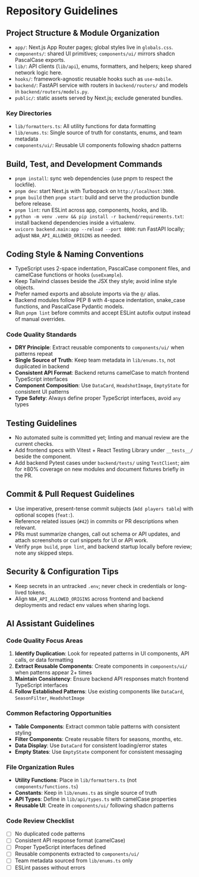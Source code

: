 # Repository Guidelines

## Project Structure & Module Organization

- `app/`: Next.js App Router pages; global styles live in `globals.css`.
- `components/`: shared UI primitives; `components/ui/` mirrors shadcn PascalCase exports.
- `lib/`: API clients (`lib/api`), enums, formatters, and helpers; keep shared network logic here.
- `hooks/`: framework-agnostic reusable hooks such as `use-mobile`.
- `backend/`: FastAPI service with routers in `backend/routers/` and models in `backend/routers/models.py`.
- `public/`: static assets served by Next.js; exclude generated bundles.

### Key Directories

- `lib/formatters.ts`: All utility functions for data formatting
- `lib/enums.ts`: Single source of truth for constants, enums, and team metadata
- `components/ui/`: Reusable UI components following shadcn patterns

## Build, Test, and Development Commands

- `pnpm install`: sync web dependencies (use pnpm to respect the lockfile).
- `pnpm dev`: start Next.js with Turbopack on `http://localhost:3000`.
- `pnpm build` then `pnpm start`: build and serve the production bundle before release.
- `pnpm lint`: run ESLint across app, components, hooks, and lib.
- `python -m venv .venv && pip install -r backend/requirements.txt`: install backend dependencies inside a virtualenv.
- `uvicorn backend.main:app --reload --port 8000`: run FastAPI locally; adjust `NBA_API_ALLOWED_ORIGINS` as needed.

## Coding Style & Naming Conventions

- TypeScript uses 2-space indentation, PascalCase component files, and camelCase functions or hooks (`useExample`).
- Keep Tailwind classes beside the JSX they style; avoid inline style objects.
- Prefer named exports and absolute imports via the `@/` alias.
- Backend modules follow PEP 8 with 4-space indentation, snake_case functions, and PascalCase Pydantic models.
- Run `pnpm lint` before commits and accept ESLint autofix output instead of manual overrides.

### Code Quality Standards

- **DRY Principle**: Extract reusable components to `components/ui/` when patterns repeat
- **Single Source of Truth**: Keep team metadata in `lib/enums.ts`, not duplicated in backend
- **Consistent API Format**: Backend returns camelCase to match frontend TypeScript interfaces
- **Component Composition**: Use `DataCard`, `HeadshotImage`, `EmptyState` for consistent UI patterns
- **Type Safety**: Always define proper TypeScript interfaces, avoid `any` types

## Testing Guidelines

- No automated suite is committed yet; linting and manual review are the current checks.
- Add frontend specs with Vitest + React Testing Library under `__tests__/` beside the component.
- Add backend Pytest cases under `backend/tests/` using `TestClient`; aim for ≥80% coverage on new modules and document fixtures briefly in the PR.

## Commit & Pull Request Guidelines

- Use imperative, present-tense commit subjects (`Add players table`) with optional scopes (`feat:`).
- Reference related issues (`#42`) in commits or PR descriptions when relevant.
- PRs must summarize changes, call out schema or API updates, and attach screenshots or curl snippets for UI or API work.
- Verify `pnpm build`, `pnpm lint`, and backend startup locally before review; note any skipped steps.

## Security & Configuration Tips

- Keep secrets in an untracked `.env`; never check in credentials or long-lived tokens.
- Align `NBA_API_ALLOWED_ORIGINS` across frontend and backend deployments and redact env values when sharing logs.

## AI Assistant Guidelines

### Code Quality Focus Areas

1. **Identify Duplication**: Look for repeated patterns in UI components, API calls, or data formatting
2. **Extract Reusable Components**: Create components in `components/ui/` when patterns appear 2+ times
3. **Maintain Consistency**: Ensure backend API responses match frontend TypeScript interfaces
4. **Follow Established Patterns**: Use existing components like `DataCard`, `SeasonFilter`, `HeadshotImage`

### Common Refactoring Opportunities

- **Table Components**: Extract common table patterns with consistent styling
- **Filter Components**: Create reusable filters for seasons, months, etc.
- **Data Display**: Use `DataCard` for consistent loading/error states
- **Empty States**: Use `EmptyState` component for consistent messaging

### File Organization Rules

- **Utility Functions**: Place in `lib/formatters.ts` (not `components/functions.ts`)
- **Constants**: Keep in `lib/enums.ts` as single source of truth
- **API Types**: Define in `lib/api/types.ts` with camelCase properties
- **Reusable UI**: Create in `components/ui/` following shadcn patterns

### Code Review Checklist

- [ ] No duplicated code patterns
- [ ] Consistent API response format (camelCase)
- [ ] Proper TypeScript interfaces defined
- [ ] Reusable components extracted to `components/ui/`
- [ ] Team metadata sourced from `lib/enums.ts` only
- [ ] ESLint passes without errors
